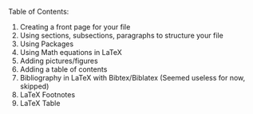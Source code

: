 Table of Contents:

1. Creating a front page for your file
2. Using sections, subsections, paragraphs to structure your file
3. Using Packages
4. Using Math equations in LaTeX
5. Adding pictures/figures
6. Adding a table of contents
7. Bibliography in LaTeX with Bibtex/Biblatex
   (Seemed useless for now, skipped)
8. LaTeX Footnotes
9. LaTeX Table

